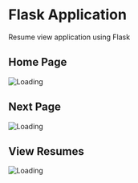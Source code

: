 # Flask Application

Resume view application using Flask 

## Home Page

![Loading](https://github.com/karthiaravinth/IBM-Project-51228-1660976272/blob/b5e3de4fce5d228a8bbe72dff1ac5df1c7eed6f5/Assignment/Team_Member1_Aravinth/output/Home_page.png)

## Next Page 

![Loading](https://github.com/karthiaravinth/IBM-Project-51228-1660976272/blob/b5e3de4fce5d228a8bbe72dff1ac5df1c7eed6f5/Assignment/Team_Member1_Aravinth/output/Resume_home.png)

## View Resumes

![Loading](https://github.com/karthiaravinth/IBM-Project-51228-1660976272/blob/b5e3de4fce5d228a8bbe72dff1ac5df1c7eed6f5/Assignment/Team_Member1_Aravinth/output/view_resumes.png)
